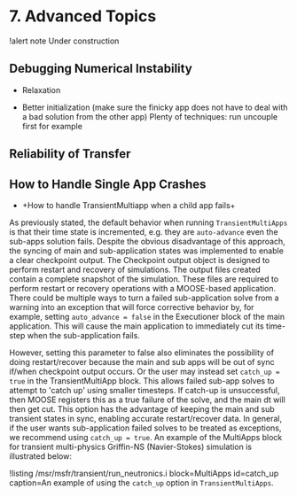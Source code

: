 # 7. Advanced Topics

!alert note
Under construction

## Debugging Numerical Instability

- Relaxation

- Better initialization (make sure the finicky app does not have to deal with a bad solution from the other app) Plenty of techniques: run uncouple first for example

## Reliability of Transfer

## How to Handle Single App Crashes

- +How to handle TransientMultiapp when a child app fails+

As previously stated, the default behavior when running `TransientMultiApps` is that their time state is incremented, e.g. they are `auto-advance` even the sub-apps solution fails. Despite the obvious disadvantage of this approach, the syncing of main and sub-application states was implemented to enable a clear checkpoint output. The Checkpoint output object is designed to perform restart and recovery of simulations. The output files created contain a complete snapshot of the simulation. These files are required to perform restart or recovery operations with a MOOSE-based application. There could be multiple ways to turn a failed sub-application solve from a warning into an exception that will force corrective behavior by, for example, setting `auto_advance = false` in the Executioner block of the main application. This will cause the main application to immediately cut its time-step when the sub-application fails.

However, setting this parameter to false also eliminates the possibility of doing restart/recover because the main and sub apps will be out of sync if/when checkpoint output occurs. Or the user may instead set `catch_up = true` in the TransientMultiApp block. This allows failed sub-app solves to attempt to 'catch up' using smaller timesteps. If catch-up is unsuccessful, then MOOSE registers this as a true failure of the solve, and the main dt will then get cut. This option has the advantage of keeping the main and sub transient states in sync, enabling accurate restart/recover data. In general, if the user wants sub-application failed solves to be treated as exceptions, we recommend using `catch_up = true`. An example of the MultiApps block for transient multi-physics Griffin-NS (Navier-Stokes) simulation is illustrated below:

!listing /msr/msfr/transient/run_neutronics.i
         block=MultiApps
         id=catch_up
         caption=An example of using the `catch_up` option in `TransientMultiApps`.
